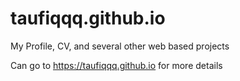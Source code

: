 # taufiqqq.github.io

My Profile, CV, and several other web based projects

Can go to https://taufiqqq.github.io for more details
